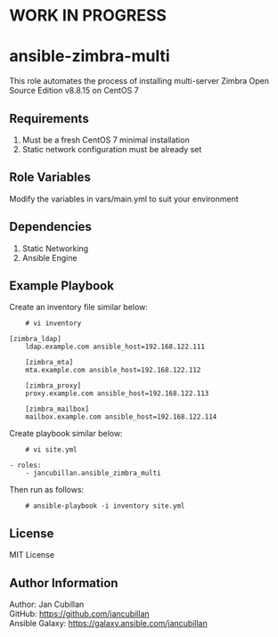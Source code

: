 WORK IN PROGRESS
================

ansible-zimbra-multi
====================

This role automates the process of installing multi-server Zimbra Open Source Edition v8.8.15 on CentOS 7

Requirements
------------

1. Must be a fresh CentOS 7 minimal installation
2. Static network configuration must be already set

Role Variables
--------------

Modify the variables in vars/main.yml to suit your environment

Dependencies
------------

1. Static Networking
2. Ansible Engine

Example Playbook
----------------

Create an inventory file similar below:

		# vi inventory

    [zimbra_ldap]
		ldap.example.com ansible_host=192.168.122.111

		[zimbra_mta]
		mta.example.com ansible_host=192.168.122.112

		[zimbra_proxy]
		proxy.example.com ansible_host=192.168.122.113

		[zimbra_mailbox]
		mailbox.example.com ansible_host=192.168.122.114

Create playbook similar below:

		# vi site.yml

    - roles:
        - jancubillan.ansible_zimbra_multi

Then run as follows:

		# ansible-playbook -i inventory site.yml

License
-------

MIT License

Author Information
------------------

Author: Jan Cubillan<br>
GitHub: https://github.com/jancubillan<br>
Ansible Galaxy: https://galaxy.ansible.com/jancubillan
